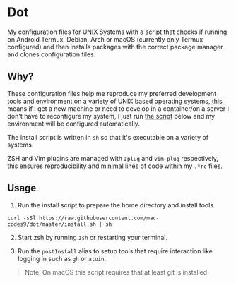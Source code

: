 # Dot

My configuration files for UNIX Systems with a script that checks if running on Android Termux, Debian, Arch or macOS (currently only Termux configured) and then installs packages with the correct package manager and clones configuration files.

## Why?

These configuration files help me reproduce my preferred development tools and environment on a variety of UNIX based operating systems, this means if I get a new machine or need to develop in a container/on a server I don't have to reconfigure my system, I just run [the script](#Usage) below and my environment will be configured automatically. 


The install script is written in `sh` so that it's executable on a variety of systems. 

ZSH and Vim plugins are managed with `zplug` and `vim-plug` respectively, this ensures reproducibility and minimal lines of code within my `.*rc` files.

## Usage

1. Run the install script to prepare the home directory and install tools. 
```
curl -sSl https://raw.githubusercontent.com/mac-codes9/dot/master/install.sh | sh
```

2. Start zsh by running `zsh` or restarting your terminal.

3. Run the `postInstall` alias to setup tools that require interaction like logging in such as `gh` or `atuin`. 

> Note: On macOS this script requires that at least git is installed.
